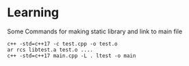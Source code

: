 # Learning
Some Commands for making static library and link to main file 
```
c++ -std=c++17 -c test.cpp -o test.o
ar rcs libtest.a test.o ....
c++ -std=c++17 main.cpp -L . ltest -o main
```
